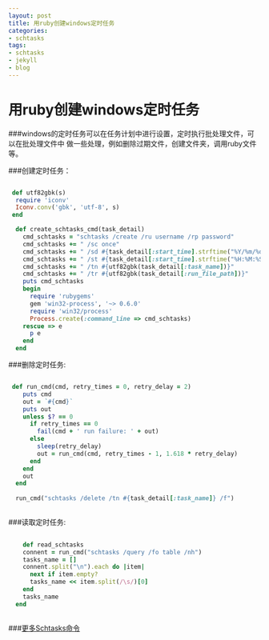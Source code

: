 ```yaml
---
layout: post
title: 用ruby创建windows定时任务
categories:
- schtasks
tags:
- schtasks
- jekyll
- blog
---
```


用ruby创建windows定时任务
=====================

###windows的定时任务可以在任务计划中进行设置，定时执行批处理文件，可以在批处理文件中
   做一些处理，例如删除过期文件，创建文件夹，调用ruby文件等。
  
###创建定时任务：

```ruby

 def utf82gbk(s)
  require 'iconv'
  Iconv.conv('gbk', 'utf-8', s)
 end

  def create_schtasks_cmd(task_detail)
    cmd_schtasks = "schtasks /create /ru username /rp password"
    cmd_schtasks += " /sc once"
    cmd_schtasks += " /sd #{task_detail[:start_time].strftime("%Y/%m/%d")}"
    cmd_schtasks += " /st #{task_detail[:start_time].strftime("%H:%M:%S")}"
    cmd_schtasks += " /tn #{utf82gbk(task_detail[:task_name])}"
    cmd_schtasks += " /tr #{utf82gbk(task_detail[:run_file_path])}"
    puts cmd_schtasks
    begin
      require 'rubygems'
      gem 'win32-process', '~> 0.6.0'
      require 'win32/process'
      Process.create(:command_line => cmd_schtasks)
    rescue => e
      p e
    end
  end

```

###删除定时任务:

```ruby

 def run_cmd(cmd, retry_times = 0, retry_delay = 2)
    puts cmd
    out = `#{cmd}`
    puts out
    unless $? == 0
      if retry_times == 0
        fail(cmd + ' run failure: ' + out)
      else
        sleep(retry_delay)
        out = run_cmd(cmd, retry_times - 1, 1.618 * retry_delay)
      end
    end
    out
  end
  
  run_cmd("schtasks /delete /tn #{task_detail[:task_name]} /f")
  
```
  
###读取定时任务:
  
```ruby
  
    def read_schtasks
    connent = run_cmd("schtasks /query /fo table /nh")
    tasks_name = []
    connent.split("\n").each do |item|
      next if item.empty?
      tasks_name << item.split(/\s/)[0]
    end
    tasks_name
  end
  
```


###[更多Schtasks命令](http://technet.microsoft.com/zh-cn/library/cc772785.aspx)
